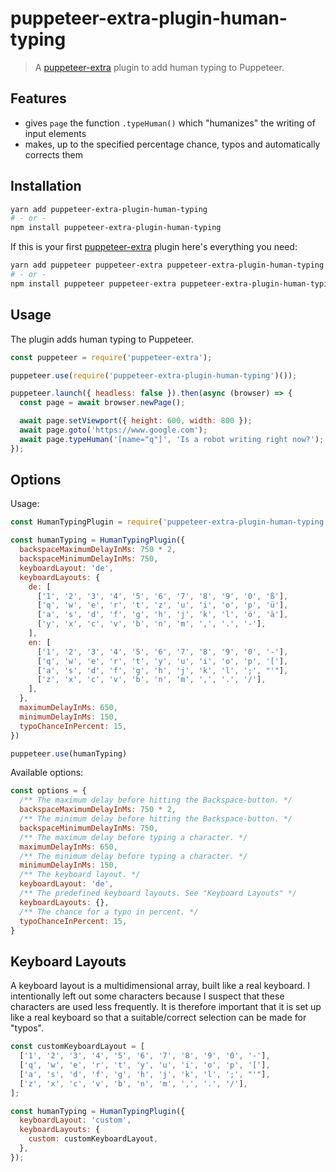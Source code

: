 # puppeteer-extra-plugin-human-typing

> A [puppeteer-extra](https://github.com/berstend/puppeteer-extra) plugin to add human typing to Puppeteer.

## Features

- gives `page` the function `.typeHuman()` which "humanizes" the writing of input elements
- makes, up to the specified percentage chance, typos and automatically corrects them

## Installation

```bash
yarn add puppeteer-extra-plugin-human-typing
# - or -
npm install puppeteer-extra-plugin-human-typing
```

If this is your first [puppeteer-extra](https://github.com/berstend/puppeteer-extra) plugin here's everything you need:

```bash
yarn add puppeteer puppeteer-extra puppeteer-extra-plugin-human-typing
# - or -
npm install puppeteer puppeteer-extra puppeteer-extra-plugin-human-typing
```

## Usage

The plugin adds human typing to Puppeteer.

```javascript
const puppeteer = require('puppeteer-extra');

puppeteer.use(require('puppeteer-extra-plugin-human-typing')());

puppeteer.launch({ headless: false }).then(async (browser) => {
  const page = await browser.newPage();

  await page.setViewport({ height: 600, width: 800 });
  await page.goto('https://www.google.com');
  await page.typeHuman('[name="q"]', 'Is a robot writing right now?');
});
```

## Options

Usage:

```js
const HumanTypingPlugin = require('puppeteer-extra-plugin-human-typing')

const humanTyping = HumanTypingPlugin({
  backspaceMaximumDelayInMs: 750 * 2,
  backspaceMinimumDelayInMs: 750,
  keyboardLayout: 'de',
  keyboardLayouts: {
    de: [
      ['1', '2', '3', '4', '5', '6', '7', '8', '9', '0', 'ß'],
      ['q', 'w', 'e', 'r', 't', 'z', 'u', 'i', 'o', 'p', 'ü'],
      ['a', 's', 'd', 'f', 'g', 'h', 'j', 'k', 'l', 'ö', 'ä'],
      ['y', 'x', 'c', 'v', 'b', 'n', 'm', ',', '.', '-'],
    ],
    en: [
      ['1', '2', '3', '4', '5', '6', '7', '8', '9', '0', '-'],
      ['q', 'w', 'e', 'r', 't', 'y', 'u', 'i', 'o', 'p', '['],
      ['a', 's', 'd', 'f', 'g', 'h', 'j', 'k', 'l', ';', "'"],
      ['z', 'x', 'c', 'v', 'b', 'n', 'm', ',', '.', '/'],
    ],
  },
  maximumDelayInMs: 650,
  minimumDelayInMs: 150,
  typoChanceInPercent: 15,
})

puppeteer.use(humanTyping)
```

Available options:

```js
const options = {
  /** The maximum delay before hitting the Backspace-button. */
  backspaceMaximumDelayInMs: 750 * 2,
  /** The minimum delay before hitting the Backspace-button. */
  backspaceMinimumDelayInMs: 750,
  /** The maximum delay before typing a character. */
  maximumDelayInMs: 650,
  /** The minimum delay before typing a character. */
  minimumDelayInMs: 150,
  /** The keyboard layout. */
  keyboardLayout: 'de',
  /** The predefined keyboard layouts. See "Keyboard Layouts" */
  keyboardLayouts: {},
  /** The chance for a typo in percent. */
  typoChanceInPercent: 15,
}
```

## Keyboard Layouts

A keyboard layout is a multidimensional array, built like a real keyboard. I intentionally left out some characters because I suspect that these characters are used less frequently. It is therefore important that it is set up like a real keyboard so that a suitable/correct selection can be made for "typos".

```js
const customKeyboardLayout = [
  ['1', '2', '3', '4', '5', '6', '7', '8', '9', '0', '-'],
  ['q', 'w', 'e', 'r', 't', 'y', 'u', 'i', 'o', 'p', '['],
  ['a', 's', 'd', 'f', 'g', 'h', 'j', 'k', 'l', ';', "'"],
  ['z', 'x', 'c', 'v', 'b', 'n', 'm', ',', '.', '/'],
];

const humanTyping = HumanTypingPlugin({
  keyboardLayout: 'custom',
  keyboardLayouts: {
    custom: customKeyboardLayout,
  },
});
```